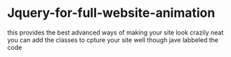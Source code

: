 # Jquery-for-full-website-animation
this provides the best advanced ways of making your site look crazily neat
you can add the classes to cpture your site well though jave labbeled the code

